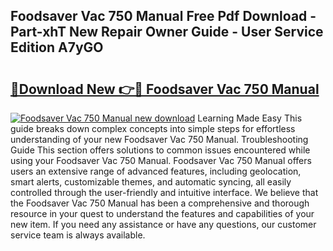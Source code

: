 ## Foodsaver Vac 750 Manual Free Pdf Download - Part-xhT New Repair Owner Guide - User Service Edition A7yGO

# <h2><a href="http://bc14597.oget.top/?id=Foodsaver+Vac+750+Manual">🔗Download New 👉🔴 Foodsaver Vac 750 Manual</a></h2>

[![Foodsaver Vac 750 Manual new download](https://i.imgur.com/5g1atiW.png)](http://bc14597.oget.top/?id=Foodsaver+Vac+750+Manual)
Learning Made Easy This guide breaks down complex concepts into simple steps for effortless understanding of your new Foodsaver Vac 750 Manual. Troubleshooting Guide This section offers solutions to common issues encountered while using your Foodsaver Vac 750 Manual. Foodsaver Vac 750 Manual offers users an extensive range of advanced features, including geolocation, smart alerts, customizable themes, and automatic syncing, all easily controlled through the user-friendly and intuitive interface. We believe that the Foodsaver Vac 750 Manual has been a comprehensive and thorough resource in your quest to understand the features and capabilities of your new item. If you need any assistance or have any questions, our customer service team is always available.
